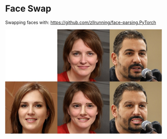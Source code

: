 # Face Swap
Swapping faces with: https://github.com/zllrunning/face-parsing.PyTorch

![](result.jpg)
